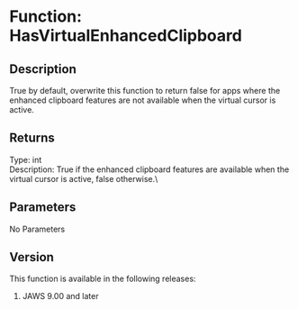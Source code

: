 # Function: HasVirtualEnhancedClipboard

## Description

True by default, overwrite this function to return false for apps where
the enhanced clipboard features are not available when the virtual
cursor is active.

## Returns

Type: int\
Description: True if the enhanced clipboard features are available when
the virtual cursor is active, false otherwise.\

## Parameters

No Parameters

## Version

This function is available in the following releases:

1.  JAWS 9.00 and later
